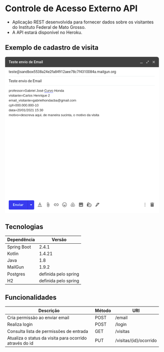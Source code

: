 # Controle de Acesso Externo API
* Aplicação REST desenvolvida para fornecer dados sobre os visitantes do Instituto Federal de Mato Grosso.
* A API estará disponível no Heroku.

## Exemplo de cadastro de visita
![email](images/email-form-new.png)

## Tecnologias

| Dependência   | Versão               |
|---------------|----------------------|
| Spring Boot   | 2.4.1                |
| Kotlin        | 1.4.21               |
| Java          | 1.8                  |
| MailGun       | 1.9.2                |
| Postgres      | definida pelo spring | 
| H2            | definida pelo spring |

## Funcionalidades

| Descrição                                               | Método | URI                    |
|---------------------------------------------------------|--------|------------------------|
| Cria permissão ao enviar email                          | POST   | /email                 |
| Realiza login                                           | POST   | /login                 |
| Consulta lista de permissões de entrada                 | GET    | /visitas               |
| Atualiza o status da visita para ocorrido através do id | PUT    | /visitas/{id}/ocorrido |